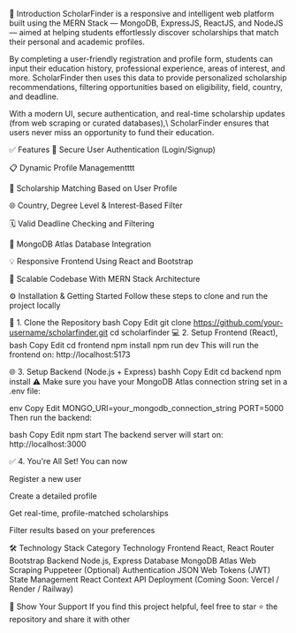 👋 Introduction
ScholarFinder is a responsive and intelligent web platform built using the MERN Stack — MongoDB, ExpressJS, ReactJS, and NodeJS — aimed at helping students effortlessly discover scholarships that match their personal and academic profiles.

By completing a user-friendly registration and profile form, students can input their education history, professional experience, areas of interest, and more. ScholarFinder then uses this data to provide personalized scholarship recommendations, filtering opportunities based on eligibility, field, country, and deadline.

With a modern UI, secure authentication, and real-time scholarship updates (from web scraping or curated databases),\ ScholarFinder ensures that users never miss an opportunity to fund their education.

✅ Features
🔐 Secure User Authentication (Login/Signup)

📋 Dynamic Profile Managementttt

🎯 Scholarship Matching Based on User Profile

🌐 Country, Degree Level & Interest-Based Filter

🗓️ Valid Deadline Checking and Filtering

💾 MongoDB Atlas Database Integration

💡 Responsive Frontend Using React and Bootstrap

🧠 Scalable Codebase With MERN Stack Architecture

⚙️ Installation & Getting Started
Follow these steps to clone and run the project locally

🔽 1. Clone the Repository
bash
Copy
Edit
git clone https://github.com/your-username/scholarfinder.git
cd scholarfinder
💻 2. Setup Frontend (React),
bash
Copy
Edit
cd frontend
npm install
npm run dev
This will run the frontend on: http://localhost:5173

🌐 3. Setup Backend (Node.js + Express)
bashh
Copy
Edit
cd backend
npm install
⚠️ Make sure you have your MongoDB Atlas connection string set in a .env file:

env
Copy
Edit
MONGO_URI=your_mongodb_connection_string
PORT=5000
Then run the backend:

bash
Copy
Edit
npm start
The backend server will start on: http://localhost:3000

✅ 4. You're All Set!
You can now

Register a new user

Create a detailed profile

Get real-time, profile-matched scholarships

Filter results based on your preferences

🛠️ Technology Stack
Category	Technology
Frontend	React, React Router Bootstrap
Backend	Node.js, Express
Database	MongoDB Atlas
Web Scraping	Puppeteer (Optional)
Authentication	JSON Web Tokens (JWT)
State Management	React Context API
Deployment	(Coming Soon: Vercel / Render / Railway)

🌟 Show Your Support
If you find this project helpful, feel free to star  ⭐ the repository and share it with other
